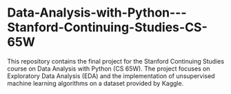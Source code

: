 # Data-Analysis-with-Python---Stanford-Continuing-Studies-CS-65W
This repository contains the final project for the Stanford Continuing Studies course on Data Analysis with Python (CS 65W). The project focuses on Exploratory Data Analysis (EDA) and the implementation of unsupervised machine learning algorithms on a dataset provided by Kaggle.

